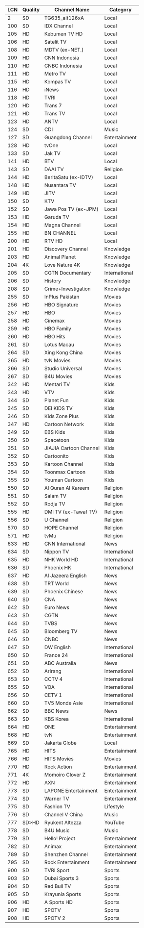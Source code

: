 | LCN | Quality | Channel Name           | Category      |
| --- | ------- | ---------------------- | ------------- |
| 2   | SD     | TG635_alt126xA         | Local         |
| 100 | SD     | IDX Channel            | Local         |
| 105 | HD     | Kebumen TV HD          | Local         |
| 106 | HD     | Satelit TV             | Local         |
| 108 | HD     | MDTV (ex-NET.)         | Local         |
| 109 | HD     | CNN Indonesia          | Local         |
| 110 | HD     | CNBC Indonesia         | Local         |
| 111 | HD     | Metro TV               | Local         |
| 115 | HD     | Kompas TV              | Local         |
| 116 | HD     | iNews                  | Local         |
| 118 | HD     | TVRI                   | Local         |
| 120 | HD     | Trans 7                | Local         |
| 121 | HD     | Trans TV               | Local         |
| 123 | HD     | ANTV                   | Local         |
| 124 | SD     | CDI                    | Music         |
| 127 | SD     | Guangdong Channel      | Entertainment |
| 128 | HD     | tvOne                  | Local         |
| 133 | SD     | Jak TV                 | Local         |
| 141 | HD     | BTV                    | Local         |
| 143 | SD     | DAAI TV                | Religion      |
| 144 | HD     | BeritaSatu (ex-IDTV)   | Local         |
| 148 | HD     | Nusantara TV           | Local         |
| 149 | HD     | JITV                   | Local         |
| 150 | SD     | KTV                    | Local         |
| 152 | SD     | Jawa Pos TV (ex-JPM)   | Local         |
| 153 | HD     | Garuda TV              | Local         |
| 154 | HD     | Magna Channel          | Local         |
| 155 | HD     | BN CHANNEL             | Local         |
| 200 | HD     | RTV HD                 | Local         |
| 201 | HD     | Discovery Channel      | Knowledge     |
| 203 | HD     | Animal Planet          | Knowledge     |
| 204 | 4K     | Love Nature 4K         | Knowledge     |
| 205 | SD     | CGTN Documentary       | International |
| 206 | SD     | History                | Knowledge     |
| 208 | SD     | Crime+Investigation    | Knowledge     |
| 255 | SD     | InPlus Pakistan        | Movies        |
| 256 | HD     | HBO Signature          | Movies        |
| 257 | HD     | HBO                    | Movies        |
| 258 | HD     | Cinemax                | Movies        |
| 259 | HD     | HBO Family             | Movies        |
| 260 | HD     | HBO Hits               | Movies        |
| 261 | SD     | Lotus Macau            | Movies        |
| 264 | SD     | Xing Kong China        | Movies        |
| 265 | HD     | tvN Movies             | Movies        |
| 266 | SD     | Studio Universal       | Movies        |
| 267 | SD     | B4U Movies             | Movies        |
| 342 | HD     | Mentari TV             | Kids          |
| 343 | HD     | VTV                    | Kids          |
| 344 | SD     | Planet Fun             | Kids          |
| 345 | SD     | DEI KIDS TV            | Kids          |
| 346 | SD     | Kids Zone Plus         | Kids          |
| 347 | HD     | Cartoon Network        | Kids          |
| 349 | SD     | EBS Kids               | Kids          |
| 350 | SD     | Spacetoon              | Kids          |
| 351 | SD     | JIAJIA Cartoon Channel | Kids          |
| 352 | SD     | Cartoonito             | Kids          |
| 353 | SD     | Kartoon Channel        | Kids          |
| 354 | SD     | Toonmax Cartoon        | Kids          |
| 355 | SD     | Youman Cartoon         | Kids          |
| 550 | SD     | Al Quran Al Kareem     | Religion      |
| 551 | SD     | Salam TV               | Religion      |
| 552 | SD     | Rodja TV               | Religion      |
| 555 | HD     | DMI TV (ex-Tawaf TV)   | Religion      |
| 556 | SD     | U Channel              | Religion      |
| 570 | SD     | HOPE Channel           | Religion      |
| 571 | HD     | tvMu                   | Religion      |
| 633 | HD     | CNN International      | News          |
| 634 | SD     | Nippon TV              | International |
| 635 | HD     | NHK World HD           | International |
| 636 | SD     | Phoenix HK             | International |
| 637 | HD     | Al Jazeera English     | News          |
| 638 | SD     | TRT World              | News          |
| 639 | SD     | Phoenix Chinese        | News          |
| 640 | SD     | CNA                    | News          |
| 642 | SD     | Euro News              | News          |
| 643 | SD     | CGTN                   | News          |
| 644 | SD     | TVBS                   | News          |
| 645 | SD     | Bloomberg TV           | News          |
| 646 | SD     | CNBC                   | News          |
| 647 | SD     | DW English             | International |
| 650 | SD     | France 24              | International |
| 651 | SD     | ABC Australia          | News          |
| 652 | SD     | Arirang                | International |
| 653 | SD     | CCTV 4                 | International |
| 655 | SD     | VOA                    | International |
| 656 | SD     | CETV 1                 | International |
| 660 | SD     | TV5 Monde Asie         | International |
| 662 | SD     | BBC News               | News          |
| 663 | SD     | KBS Korea              | International |
| 664 | HD     | ONE                    | Entertainment |
| 668 | HD     | tvN                    | Entertainment |
| 669 | SD     | Jakarta Globe          | Local         |
| 765 | HD     | HITS                   | Entertainment |
| 766 | HD     | HITS Movies            | Movies        |
| 770 | HD     | Rock Action           | Entertainment |
| 771 | 4K     | Momoiro Clover Z       | Entertainment |
| 772 | HD     | AXN                    | Entertainment |
| 773 | SD     | LAPONE Entertainment   | Entertainment |
| 774 | SD     | Warner TV              | Entertainment |
| 775 | SD     | Fashion TV             | Lifestyle     |
| 776 | SD     | Channel V China        | Music         |
| 777 | SD>HD  | Ryukent Altezza        | YouTube       |
| 778 | SD     | B4U Music              | Music         |
| 779 | SD     | Hello! Project         | Entertainment |
| 782 | SD     | Animax                 | Entertainment |
| 789 | SD     | Shenzhen Channel       | Entertainment |
| 795 | SD     | Rock Entertainment     | Entertainment |
| 900 | SD     | TVRI Sport             | Sports        |
| 903 | SD     | Dubai Sports 3         | Sports        |
| 904 | SD     | Red Bull TV            | Sports        |
| 905 | SD     | Krayunia Sports        | Sports        |
| 906 | HD     | A Sports HD            | Sports        |
| 907 | HD     | SPOTV                  | Sports        |
| 908 | HD     | SPOTV 2                | Sports        |
